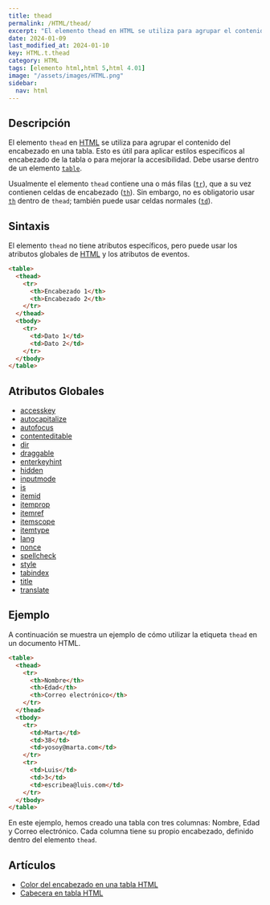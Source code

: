 ```yaml
---
title: thead
permalink: /HTML/thead/
excerpt: "El elemento thead en HTML se utiliza para agrupar el contenido del encabezado en una tabla. Es útil para estilos y accesibilidad."
date: 2024-01-09
last_modified_at: 2024-01-10
key: HTML.t.thead
category: HTML
tags: [elemento html,html 5,html 4.01]
image: "/assets/images/HTML.png"
sidebar:
  nav: html
---
```


## Descripción


El elemento `thead` en [HTML](https://www.manualweb.net/html/) se utiliza para agrupar el contenido del encabezado en una tabla. Esto es útil para aplicar estilos específicos al encabezado de la tabla o para mejorar la accesibilidad. Debe usarse dentro de un elemento [`table`](https://www.w3api.com/HTML/table/).


Usualmente el elemento `thead` contiene una o más filas ([`tr`](https://www.w3api.com/HTML/tr/)), que a su vez contienen celdas de encabezado ([`th`](https://www.w3api.com/HTML/th/)). Sin embargo, no es obligatorio usar [`th`](https://www.w3api.com/HTML/th/) dentro de `thead`; también puede usar celdas normales ([`td`](https://www.w3api.com/HTML/td/)).


## Sintaxis


El elemento `thead` no tiene atributos específicos, pero puede usar los atributos globales de [HTML](https://www.manualweb.net/html/) y los atributos de eventos.


```html
<table>
  <thead>
    <tr>
      <th>Encabezado 1</th>
      <th>Encabezado 2</th>
    </tr>
  </thead>
  <tbody>
    <tr>
      <td>Dato 1</td>
      <td>Dato 2</td>
    </tr>
  </tbody>
</table>

```


## Atributos Globales

- [accesskey](https://www.w3api.com/HTML/accesskey/)
- [autocapitalize](https://www.w3api.com/HTML/autocapitalize/)
- [autofocus](https://www.w3api.com/HTML/autofocus/)
- [contenteditable](https://www.w3api.com/HTML/contenteditable/)
- [dir](https://www.w3api.com/HTML/dir/)
- [draggable](https://www.w3api.com/HTML/draggable/)
- [enterkeyhint](https://www.w3api.com/HTML/enterkeyhint/)
- [hidden](https://www.w3api.com/HTML/hidden/)
- [inputmode](https://www.w3api.com/HTML/inputmode/)
- [is](https://www.w3api.com/HTML/is/)
- [itemid](https://www.w3api.com/HTML/itemid/)
- [itemprop](https://www.w3api.com/HTML/itemprop/)
- [itemref](https://www.w3api.com/HTML/itemref/)
- [itemscope](https://www.w3api.com/HTML/itemscope/)
- [itemtype](https://www.w3api.com/HTML/itemtype/)
- [lang](https://www.w3api.com/HTML/lang/)
- [nonce](https://www.w3api.com/HTML/nonce/)
- [spellcheck](https://www.w3api.com/HTML/spellcheck/)
- [style](https://www.w3api.com/HTML/style/)
- [tabindex](https://www.w3api.com/HTML/tabindex/)
- [title](https://www.w3api.com/HTML/title/)
- [translate](https://www.w3api.com/HTML/translate/)

## Ejemplo


A continuación se muestra un ejemplo de cómo utilizar la etiqueta `thead` en un documento HTML.


```html
<table>
  <thead>
    <tr>
      <th>Nombre</th>
      <th>Edad</th>
      <th>Correo electrónico</th>
    </tr>
  </thead>
  <tbody>
    <tr>
      <td>Marta</td>
      <td>38</td>
      <td>yosoy@marta.com</td>
    </tr>
    <tr>
      <td>Luis</td>
      <td>3</td>
      <td>escribea@luis.com</td>
    </tr>
  </tbody>
</table>

```


En este ejemplo, hemos creado una tabla con tres columnas: Nombre, Edad y Correo electrónico. Cada columna tiene su propio encabezado, definido dentro del elemento `thead`.


## Artículos

- [Color del encabezado en una tabla HTML](https://lineadecodigo.com/css/color-del-encabezado-en-una-tabla-html/)
- [Cabecera en tabla HTML](https://lineadecodigo.com/html/cabecera-en-tabla-html/)
